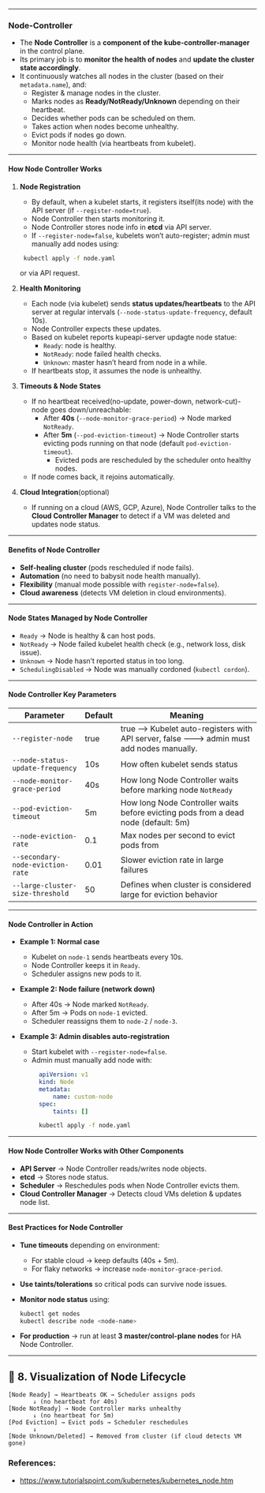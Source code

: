 
---
### Node-Controller
* The **Node Controller** is a **component of the kube-controller-manager** in the control plane.
* Its primary job is to **monitor the health of nodes** and **update the cluster state accordingly**.
* It continuously watches all nodes in the cluster (based on their `metadata.name`), and:
    * Register & manage nodes in the cluster.
    * Marks nodes as **Ready/NotReady/Unknown** depending on their heartbeat.
    * Decides whether pods can be scheduled on them.
    * Takes action when nodes become unhealthy.
    * Evict pods if nodes go down.
    * Monitor node health (via heartbeats from kubelet).

---

#### How Node Controller Works

1. **Node Registration**
   * By default, when a kubelet starts, it registers itself(its node) with the API server (if `--register-node=true`).
   * Node Controller then starts monitoring it.
   * Node Controller stores node info in **etcd** via API server.
   * If `--register-node=false`, kubelets won’t auto-register; admin must manually add nodes using:
    ```bash
     kubectl apply -f node.yaml
    ```
    or via API request.

2. **Health Monitoring**
   * Each node (via kubelet) sends **status updates/heartbeats** to the API server at regular intervals (`--node-status-update-frequency`, default 10s).
   * Node Controller expects these updates.
   * Based on kubelet reports kupeapi-server updagte node statue:
     * `Ready`: node is healthy.
     * `NotReady`: node failed health checks.
     * `Unknown`: master hasn’t heard from node in a while.
   * If heartbeats stop, it assumes the node is unhealthy.

3. **Timeouts & Node States**
   * If no heartbeat received(no-update, power-down, network-cut)- node goes down/unreachable:
     * After **40s** (`--node-monitor-grace-period`) → Node marked `NotReady`.
     * After **5m** (`--pod-eviction-timeout`) → Node Controller starts evicting pods running on that node (default `pod-eviction-timeout`).
        * Evicted pods are rescheduled by the scheduler onto healthy nodes.
    * If node comes back, it rejoins automatically.

4. **Cloud Integration**(optional)
   * If running on a cloud (AWS, GCP, Azure), Node Controller talks to the **Cloud Controller Manager** to detect if a VM was deleted and updates node status.

---

#### Benefits of Node Controller

* **Self-healing cluster** (pods rescheduled if node fails).
* **Automation** (no need to babysit node health manually).
* **Flexibility** (manual mode possible with `register-node=false`).
* **Cloud awareness** (detects VM deletion in cloud environments).

---

#### Node States Managed by Node Controller

* `Ready` → Node is healthy & can host pods.
* `NotReady` → Node failed kubelet health check (e.g., network loss, disk issue).
* `Unknown` → Node hasn’t reported status in too long.
* `SchedulingDisabled` → Node was manually cordoned (`kubectl cordon`).

---

#### Node Controller Key Parameters

| Parameter                        | Default | Meaning                                                        |
| -------------------------------- | ------- | -------------------------------------------------------------- |
| `--register-node`                | true    | true --> Kubelet auto-registers with API server, false ---> admin must add nodes manually.                     |
| `--node-status-update-frequency` | 10s     | How often kubelet sends status                                 |
| `--node-monitor-grace-period`    | 40s     | How long Node Controller waits before marking node `NotReady`  |
| `--pod-eviction-timeout`         | 5m      | How long Node Controller waits before evicting pods from a dead node (default: 5m)                   |
| `--node-eviction-rate`           | 0.1     | Max nodes per second to evict pods from                        |
| `--secondary-node-eviction-rate` | 0.01    | Slower eviction rate in large failures                         |
| `--large-cluster-size-threshold` | 50      | Defines when cluster is considered large for eviction behavior |

---

#### Node Controller in Action
* **Example 1: Normal case**
    * Kubelet on `node-1` sends heartbeats every 10s.
    * Node Controller keeps it in `Ready`.
    * Scheduler assigns new pods to it.

* **Example 2: Node failure (network down)**
    * After 40s → Node marked `NotReady`.
    * After 5m → Pods on `node-1` evicted.
    * Scheduler reassigns them to `node-2` / `node-3`.

* **Example 3: Admin disables auto-registration**
    * Start kubelet with `--register-node=false`.
    * Admin must manually add node with:
      ```yaml
        apiVersion: v1
        kind: Node
        metadata:
            name: custom-node
        spec:
            taints: []
      ```
      ```bash
        kubectl apply -f node.yaml
      ```

---

#### How Node Controller Works with Other Components

* **API Server** → Node Controller reads/writes node objects.
* **etcd** → Stores node status.
* **Scheduler** → Reschedules pods when Node Controller evicts them.
* **Cloud Controller Manager** → Detects cloud VMs deletion & updates node list.

---

#### Best Practices for Node Controller
* **Tune timeouts** depending on environment:
  * For stable cloud → keep defaults (40s + 5m).
  * For flaky networks → increase `node-monitor-grace-period`.

* **Use taints/tolerations** so critical pods can survive node issues.
* **Monitor node status** using:
  ```bash
  kubectl get nodes
  kubectl describe node <node-name>
  ```

* **For production** → run at least **3 master/control-plane nodes** for HA Node Controller.

---

## 🔹 8. **Visualization of Node Lifecycle**

```
[Node Ready] → Heartbeats OK → Scheduler assigns pods
       ↓ (no heartbeat for 40s)
[Node NotReady] → Node Controller marks unhealthy
       ↓ (no heartbeat for 5m)
[Pod Eviction] → Evict pods → Scheduler reschedules
       ↓
[Node Unknown/Deleted] → Removed from cluster (if cloud detects VM gone)
```


### References:
- https://www.tutorialspoint.com/kubernetes/kubernetes_node.htm